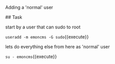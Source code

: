 Adding a 'normal' user

## Task

start by a user that can sudo to root 

`useradd -m emoncms -G sudo`{{execute}}

lets do everything else from here as 'normal' user


`su - emoncms`{{execute}}

